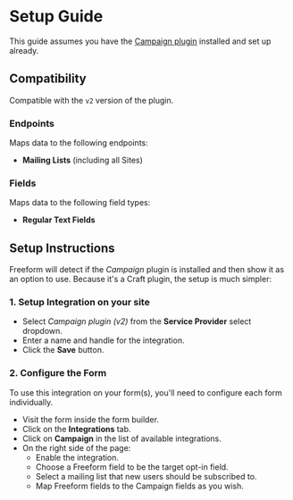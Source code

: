 # Setup Guide

This guide assumes you have the [Campaign plugin](https://putyourlightson.com/plugins/campaign) installed and set up already.

## Compatibility

Compatible with the `v2` version of the plugin.

### Endpoints
Maps data to the following endpoints:

- **Mailing Lists** (including all Sites)

### Fields
Maps data to the following field types:

- **Regular Text Fields**

## Setup Instructions
Freeform will detect if the _Campaign_ plugin is installed and then show it as an option to use. Because it's a Craft plugin, the setup is much simpler:

### 1. Setup Integration on your site

- Select *Campaign plugin (v2)* from the **Service Provider** select dropdown.
- Enter a name and handle for the integration.
- Click the **Save** button.

### 2. Configure the Form

To use this integration on your form(s), you'll need to configure each form individually.

- Visit the form inside the form builder.
- Click on the **Integrations** tab.
- Click on **Campaign** in the list of available integrations.
- On the right side of the page:
    - Enable the integration.
    - Choose a Freeform field to be the target opt-in field.
    - Select a mailing list that new users should be subscribed to.
    - Map Freeform fields to the Campaign fields as you wish.